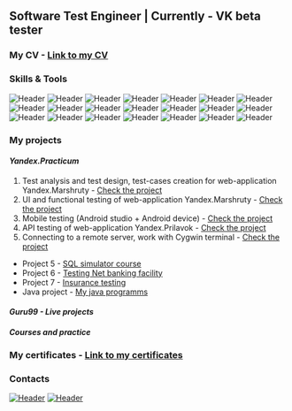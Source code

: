 ## Software Test Engineer | Currently - VK beta tester   
### My CV - [Link to my CV](https://github.com/aglebkina/My-CV)  
### Skills & Tools  

![Header](https://img.shields.io/badge/DevTools-090909?style=for-the-badge&logo=googlechrome&logoColor=2674f2)
![Header](https://img.shields.io/badge/CharlesProxy-090909?style=for-the-badge&logo=charlesproxy&logoColor=8cc4d7)
![Header](https://img.shields.io/badge/AndroidStudio-090909?style=for-the-badge&logo=androidstudio&logoColor=3ad07d)
![Header](https://img.shields.io/badge/git-black?logo=git&logoColor=white&style=for-the-badge)
![Header](https://img.shields.io/badge/Github-090909?style=for-the-badge&logo=github&logoColor=8cc4d7)
![Header](https://img.shields.io/badge/SQL-090909?style=for-the-badge&logo=mysql&logoColor=00618a)
![Header](https://img.shields.io/badge/Postman-090909?style=for-the-badge&logo=postman&logoColor=f76935)
![Header](https://img.shields.io/badge/Swagger-090909?style=for-the-badge&logo=swagger&logoColor=7ede2b)
![Header](https://img.shields.io/badge/apidoc-black?logo=apidoc&logoColor=white&style=for-the-badge)
![Header](https://img.shields.io/badge/REST%20API-black?logo=REST%20API&logoColor=white&style=for-the-badge)
![Header](https://img.shields.io/badge/SOAP%20API-black?logo=SOAP%20API&logoColor=white&style=for-the-badge)
![Header](https://img.shields.io/badge/Figma-090909?style=for-the-badge&logo=figma&logoColor=7d5fa6)
![Header](https://img.shields.io/badge/draw.io-black?logo=draw.io&logoColor=white&style=for-the-badge)
![Header](https://img.shields.io/badge/miro-black?logo=miro&logoColor=white&style=for-the-badge)
![Header](https://img.shields.io/badge/Youtrack-black?logo=Youtrack&logoColor=white&style=for-the-badge)
![Header](https://img.shields.io/badge/JSON-black?logo=JSON&logoColor=white&style=for-the-badge)
![Header](https://img.shields.io/badge/xml-black?logo=xml&logoColor=white&style=for-the-badge)
![Header](https://img.shields.io/badge/java-black?logo=java&logoColor=white&style=for-the-badge)
![Header](https://img.shields.io/badge/visual%20studio%20code-black?logo=visual%20studio%20code&logoColor=white&style=for-the-badge)
![Header](https://img.shields.io/badge/jira-black?logo=jira&logoColor=white&style=for-the-badge)
![Header](https://img.shields.io/badge/cygwin-black?logo=cygwin&logoColor=white&style=for-the-badge)

### My projects  
#### *Yandex.Practicum*
1. Test analysis and test design, test-cases creation for web-application Yandex.Marshruty - [Check the project](https://github.com/aglebkina/Project-1-Yandex.Marshruty)  
2. UI and functional testing of web-application Yandex.Marshruty - [Check the project](https://github.com/aglebkina/Project-2-Yandex.Marshruty-v2)  
3. Mobile testing (Android studio + Android device) - [Check the project](https://github.com/aglebkina/Project-3-Mobile-testing)  
4. API testing of web-application Yandex.Prilavok - [Check the project](https://github.com/aglebkina/Project-4-API-testing-Yandex.Prilavok)  
5. Connecting to a remote server, work with Cygwin terminal - [Check the project](https://github.com/aglebkina/Project-5-Cygwin-terminal)  


* Project 5 - [SQL simulator course](https://github.com/aglebkina/Project-5-SQL-simulator)  
* Project 6 - [Testing Net banking facility](https://github.com/aglebkina/Project-6-Net-banking-facility)  
* Project 7 - [Insurance testing](https://github.com/aglebkina/Project-7-Insurance-testing)  
* Java project - [My java programms](https://github.com/aglebkina/Test-Perf-lab) 

#### *Guru99 - Live projects*

#### *Courses and practice*

### My certificates - [Link to my certificates](https://github.com/aglebkina/Certificates)  

### Contacts
[![Header](https://img.shields.io/badge/Linkedin-090909?style=for-the-badge&logo=linkedin&logoColor=0073b1)](https://www.linkedin.com/in/aglebkina/)
[![Header](https://img.shields.io/badge/Telegram-090909?style=for-the-badge&logo=telegram&logoColor=31a5db)](https://t.me/aglebkina)

